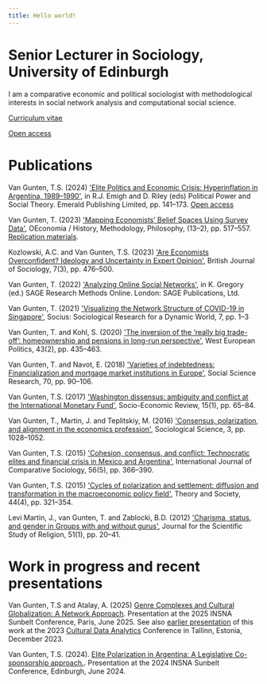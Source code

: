 ```yaml
---
title: Hello world! 
---
```


# Senior Lecturer in Sociology, University of Edinburgh

I am a comparative economic and political sociologist with methodological interests in social network analysis and computational social science.

[Curriculum vitae](cv/cv.pdf) 

[Open access](https://www.research.ed.ac.uk/en/persons/tod-van-gunten/publications/)

# Publications

Van Gunten, T.S. (2024) ['Elite Politics and Economic Crisis: Hyperinflation in Argentina, 1989–1990'](https://doi.org/10.1108/S0198-871920240000041006), in R.J. Emigh and D. Riley (eds) Political Power and Social Theory. Emerald Publishing Limited, pp. 141–173. [Open access](https://www.research.ed.ac.uk/en/publications/elite-politics-and-economic-crisis-hyperinflation-in-argentina-19)

Van Gunten, T. (2023) ['Mapping Economists’ Belief Spaces Using Survey Data'](https://doi.org/10.4000/oeconomia.15158), OEconomia / History, Methodology, Philosophy, (13–2), pp. 517–557. [Replication materials](https://osf.io/hse9p/).

Kozlowski, A.C. and Van Gunten, T.S. (2023) ['Are Economists Overconfident? Ideology and Uncertainty in Expert Opinion'](https://onlinelibrary.wiley.com/doi/10.1111/1468-4446.13001), British Journal of Sociology, 7(3), pp. 476–500.

Van Gunten, T. (2022) ['Analyzing Online Social Networks'](https://methods.sagepub.com/how-to-guide/analyzing-online-social-networks), in K. Gregory (ed.) SAGE Research Methods Online. London: SAGE Publications, Ltd.

Van Gunten, T. (2021) ['Visualizing the Network Structure of COVID-19 in Singapore'](https://doi.org/10.1177/23780231211000171), Socius: Sociological Research for a Dynamic World, 7, pp. 1–3

Van Gunten, T. and Kohl, S. (2020) ['The inversion of the ‘really big trade-off’: homeownership and pensions in long-run perspective'](https://doi.org/10.1080/01402382.2019.1609285), West European Politics, 43(2), pp. 435–463.

Van Gunten, T. and Navot, E. (2018) ['Varieties of indebtedness: Financialization and mortgage market institutions in Europe'](https://doi.org/10.1016/j.ssresearch.2017.11.005), Social Science Research, 70, pp. 90–106.

Van Gunten, T.S. (2017) ['Washington dissensus: ambiguity and conflict at the International Monetary Fund'](https://doi.org/10.1093/ser/mwv032), Socio-Economic Review, 15(1), pp. 65–84.

Van Gunten, T., Martin, J. and Teplitskiy, M. (2016) ['Consensus, polarization, and alignment in the economics profession'](https://doi.org/10.15195/v3.a45), Sociological Science, 3, pp. 1028–1052.

Van Gunten, T.S. (2015) ['Cohesion, consensus, and conflict: Technocratic elites and financial crisis in Mexico and Argentina'](https://doi.org/10.1177/0020715215626238), International Journal of Comparative Sociology, 56(5), pp. 366–390.

Van Gunten, T.S. (2015) ['Cycles of polarization and settlement: diffusion and transformation in the macroeconomic policy field'](https://doi.org/10.1007/s11186-015-9253-8), Theory and Society, 44(4), pp. 321–354.

Levi Martin, J., van Gunten, T. and Zablocki, B.D. (2012) ['Charisma, status, and gender in Groups with and without gurus'](https://doi.org/10.1111/j.1468-5906.2011.01633.x), Journal for the Scientific Study of Religion, 51(1), pp. 20–41.

# Work in progress and recent presentations

Van Gunten, T.S and Atalay, A. (2025) [Genre Complexes and Cultural Globalization: A Network Approach](doc/spotify_sunbelt.pdf). Presentation at the 2025 INSNA Sunbelt Conference, Paris, June 2025. See also [earlier presentation](doc/spotify_cudan.pdf) of this work at the 2023 [Cultural Data Analytics](https://cudan.tlu.ee/conference/) Conference in Tallinn, Estonia, December 2023.

Van Gunten, T.S. (2024). [Elite Polarization in Argentina: A Legislative Co-sponsorship approach.](doc/cosponsorship_sunbelt.pdf). Presentation at the 2024 INSNA Sunbelt Conference, Edinburgh, June 2024.


